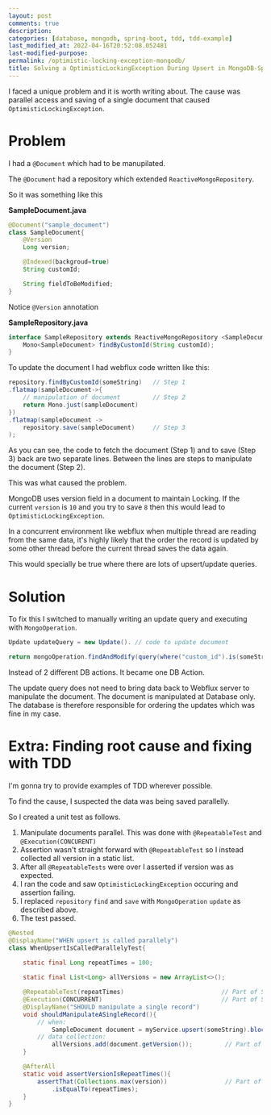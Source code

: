 ```yaml
---
layout: post
comments: true
description:
categories: [database, mongodb, spring-boot, tdd, tdd-example]
last_modified_at: 2022-04-16T20:52:08.052481
last-modified-purpose:
permalink: /optimistic-locking-exception-mongodb/
title: Solving a OptimisticLockingException During Upsert in MongoDB-Spring Webflux
---
```


I faced a unique problem and it is worth writing about. The cause was parallel access and saving of a single document that caused `OptimisticLockingException`.

# **Problem**

I had a `@Document` which had to be manupilated. 

The `@Document` had a repository which extended `ReactiveMongoRepository`.

So it was something like this

**SampleDocument.java**
``` java
@Document("sample_document")
class SampleDocument{
    @Version
    Long version;

    @Indexed(backgroud=true)
    String customId;

    String fieldToBeModified;
}
```

Notice `@Version` annotation

**SampleRepository.java**

```java
interface SampleRepository extends ReactiveMongoRepository <SampleDocument>{
    Mono<SampleDocument> findByCustomId(String customId);
}
```

To update the document I had webflux code written like this:

```java
repository.findByCustomId(someString)   // Step 1
.flatmap(sampleDocument->{
    // manipulation of document         // Step 2
    return Mono.just(sampleDocument)
})
.flatmap(sampleDocument -> 
    repository.save(sampleDocument)     // Step 3
); 
```

As you can see, the code to fetch the document (Step 1) and to save (Step 3) back are two separate lines. Between the lines are steps to manipulate the document (Step 2).

This was what caused the problem.

MongoDB uses version field in a document to maintain Locking. If the current `version` is `10` and you try to save `8` then this would lead to `OptimisticLockingException`.

In a concurrent environment like webflux when multiple thread are reading from the same data, it's highly likely that the order the record is updated by some other thread before the current thread saves the data again.

This would specially be true where there are lots of upsert/update queries.

# **Solution**

To fix this I switched to manually writing an update query and executing with `MongoOperation`. 


```java
Update updateQuery = new Update(). // code to update document

return mongoOperation.findAndModify(query(where("custom_id").is(someString)), updateQuery, options().returnNew(true).upsert(true), SampleDocument.class)
```

Instead of 2 different DB actions. It became one DB Action.

The update query does not need to bring data back to Webflux server to manipulate the document. The document is manipulated at Database only. The database is therefore responsible for ordering the updates which was fine in my case.

# **Extra**: Finding root cause and fixing with TDD

I'm gonna try to provide examples of TDD wherever possible.

To find the cause, I suspected the data was being saved parallelly.

So I created a unit test as follows.

1. Manipulate documents parallel. This was done with `@RepeatableTest` and `@Execution(CONCURENT)`
2. Assertion wasn't straight forward with `@RepeatableTest` so I instead collected all version in a static list.
3. After all `@RepeatableTests` were over I asserted if version was as expected. 
4. I ran the code and saw `OptimisticLockingException` occuring and assertion failing.
5. I replaced `repository` `find` and `save` with `MongoOperation` `update` as described above.
6. The test passed.

```java
@Nested
@DisplayName("WHEN upsert is called parallely")
class WhenUpsertIsCalledParallelyTest{
    
    static final Long repeatTimes = 100;

    static final List<Long> allVersions = new ArrayList<>();

    @RepeatableTest(repeatTimes)                           // Part of Step 1
    @Execution(CONCURRENT)                                 // Part of Step 1
    @DisplayName("SHOULD manipulate a single record")
    void shouldManipulateASingleRecord(){
        // when:
            SampleDocument document = myService.upsert(someString).block(); // Part of Step 1
        // data collection:
            allVersions.add(document.getVersion());         // Part of Step 2
    }

    @AfterAll
    static void assertVersionIsRepeatTimes(){
        assertThat(Collections.max(version))                // Part of Step 3
            .isEqualTo(repeatTimes);
    }
}
```
